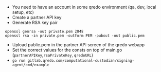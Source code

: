 
* You need to have an account in some qredo environment (qa, dev, local setup, etc)
* Create a partner API key
* Generate RSA key pair
```
openssl genrsa -out private.pem 2048
openssl rsa -in private.pem -outform PEM -pubout -out public.pem
```
* Upload public.pem in the partner API screen of the qredo webapp
* Set the correct values for the consts on top of main.go (`partnerAPIKey`,`rsaPrivateKey`, `qredoURL`)
* `go run gitlab.qredo.com/computational-custodian/signing-agent/cmd/example`